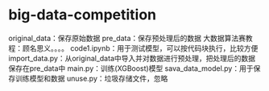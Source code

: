 # big-data-competition
original_data：保存原始数据
pre_data：保存预处理后的数据
大数据算法赛教程：顾名思义。。。。
code1.ipynb：用于测试模型，可以按代码块执行，比较方便
import_data.py：从original_data中导入并对数据进行预处理，把处理后的数据保存在pre_data中
main.py：训练(XGBoost)模型
sava_data_model.py：用于保存训练模型和数据
unuse.py：垃圾存储文件，忽略
